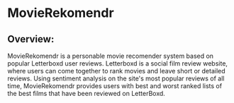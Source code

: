 # MovieRekomendr

## Overview:
MovieRekomendr is a personable movie recomender system based on popular Letterboxd user reviews. Letterboxd is a social film review website, where users can come together to rank movies and leave short or detailed reviews. Using sentiment analysis on the site's most popular reviews of all time, MovieRekomendr provides users with best and worst ranked lists of the best films that have been reviewed on LetterBoxd. 

